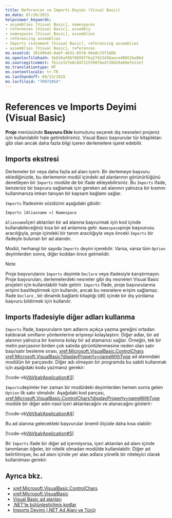 ```yaml
---
title: References ve Imports Deyimi (Visual Basic)
ms.date: 07/20/2015
helpviewer_keywords:
- assemblies [Visual Basic], namespaces
- references [Visual Basic], assembly
- namespaces [Visual Basic], assemblies
- referencing assemblies
- Imports statement [Visual Basic], referencing assemblies
- assemblies [Visual Basic], references
ms.assetid: 38149bd4-0a6f-4b31-b5f8-94a8c33f1600
ms.openlocfilehash: 5b810af86f8659ffbe27d23d36aece408516a9bd
ms.sourcegitcommit: 7b1ce327e8c84f115f007be4728d29a89efe11ef
ms.translationtype: MT
ms.contentlocale: tr-TR
ms.lasthandoff: 09/13/2019
ms.locfileid: "70972054"
---
```

# <a name="references-and-the-imports-statement-visual-basic"></a>References ve Imports Deyimi (Visual Basic)
**Proje** menüsünde **Başvuru Ekle** komutunu seçerek dış nesneleri projeniz için kullanılabilir hale getirebilirsiniz. Visual Basic başvurular tür kitaplıkları gibi olan ancak daha fazla bilgi içeren derlemelere işaret edebilir.  
  
## <a name="the-imports-statement"></a>Imports ekstresi  
 Derlemeler bir veya daha fazla ad alanı içerir. Bir derlemeye başvuru eklediğinizde, bu derlemenin modül içindeki ad alanlarının görünürlüğünü denetleyen bir `Imports` modüle de bir ifade ekleyebilirsiniz. Bu `Imports` ifade, benzersiz bir başvuru sağlamak için gereken ad alanının yalnızca bir kısmını kullanmanıza imkan tanıyan bir kapsam bağlamı sağlar.  
  
 `Imports` İfadesinin sözdizimi aşağıdaki gibidir:  
  
 `Imports [Aliasname =] Namespace`  
  
 `Aliasname`İçeri aktarılan bir ad alanına başvurmak için kod içinde kullanabileceğiniz kısa bir ad anlamına gelir. `Namespace`proje başvurusu aracılığıyla, proje içindeki bir tanım aracılığıyla veya önceki `Imports` bir ifadeyle bulunan bir ad alanıdır.  
  
 Modül, herhangi bir sayıda `Imports` deyim içerebilir. Varsa, varsa tüm `Option` deyimlerden sonra, diğer koddan önce gelmelidir.  
  
> [!NOTE]
> Proje başvurularını `Imports` deyimle `Declare` veya ifadesiyle karıştırmayın. Proje başvuruları, derlemelerdeki nesneler gibi dış nesneleri Visual Basic projeleri için kullanılabilir hale getirir. `Imports` İfade, proje başvurularına erişimi basitleştirmek için kullanılır, ancak bu nesnelere erişim sağlamaz. İfade `Declare` , bir dinamik bağlantı kitaplığı (dll) içinde bir dış yordama başvuru bildirmek için kullanılır.  
  
## <a name="using-aliases-with-the-imports-statement"></a>Imports Ifadesiyle diğer adları kullanma  
 `Imports` İfade, başvuruların tam adlarını açıkça yazma gereğini ortadan kaldırarak sınıfların yöntemlerine erişmeyi kolaylaştırır. Diğer adlar, bir ad alanının yalnızca bir kısmına kolay bir ad atamanızı sağlar. Örneğin, tek bir metin parçasının birden çok satırda görüntülenmesine neden olan satır başı/satır besleme sırası, <xref:Microsoft.VisualBasic.ControlChars> <xref:Microsoft.VisualBasic?displayProperty=nameWithType> ad alanındaki modülün bir parçasıdır. Diğer adı olmayan bir programda bu sabiti kullanmak için aşağıdaki kodu yazmanız gerekir:  
  
 [!code-vb[VbVbalrApplication#3](~/samples/snippets/visualbasic/VS_Snippets_VBCSharp/VbVbalrApplication/VB/Class1.vb#3)]  
  
 `Imports`deyimler her zaman bir modüldeki deyimlerden hemen sonra gelen `Option` ilk satır olmalıdır. Aşağıdaki kod parçası, <xref:Microsoft.VisualBasic.ControlChars?displayProperty=nameWithType> modüle bir diğer adın nasıl içeri aktarılacağını ve atanacağını gösterir:  
  
 [!code-vb[VbVbalrApplication#4](~/samples/snippets/visualbasic/VS_Snippets_VBCSharp/VbVbalrApplication/VB/Class1.vb#4)]  
  
 Bu ad alanına gelecekteki başvurular önemli ölçüde daha kısa olabilir:  
  
 [!code-vb[VbVbalrApplication#5](~/samples/snippets/visualbasic/VS_Snippets_VBCSharp/VbVbalrApplication/VB/Class1.vb#5)]  
  
 Bir `Imports` ifade bir diğer ad içermiyorsa, içeri aktarılan ad alanı içinde tanımlanan öğeler, bir nitelik olmadan modülde kullanılabilir. Diğer ad belirtilmişse, bu ad alanı içinde yer alan adlara yönelik bir niteleyici olarak kullanılması gerekir.  
  
## <a name="see-also"></a>Ayrıca bkz.

- <xref:Microsoft.VisualBasic.ControlChars>
- <xref:Microsoft.VisualBasic>
- [Visual Basic ad alanları](namespaces.md)
- [.NET’te bütünleştirilmiş kodlar](../../../standard/assembly/index.md)
- [Imports Deyimi (.NET Ad Alanı ve Türü)](../../language-reference/statements/imports-statement-net-namespace-and-type.md)
